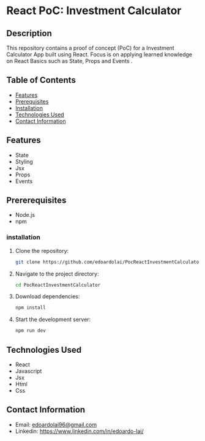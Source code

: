 # React PoC: Investment Calculator

## Description
This repository contains a proof of concept (PoC) for a Investment Calculator App built using React. Focus is on applying learned knowledge on React Basics such as State, Props and Events .

## Table of Contents
- [Features](#features)
- [Prerequisites](#prererequisites)
- [Installation](#installation)
- [Technologies Used](#technologies-used)
- [Contact Information](#contact-information)

## Features
- State
- Styling
- Jsx
- Props
- Events


## Prererequisites
- Node.js
- npm

### installation
1. Clone the repository:
   ```bash
   git clone https://github.com/edoardolai/PocReactInvestmentCalculator.git
2. Navigate to the project directory:
   ```bash
   cd PocReactInvestmentCalculator
3. Download dependencies:
   ```bash
   npm install
4. Start the development server:
   ```bash
   npm run dev
## Technologies Used
- React
- Javascript
- Jsx
- Html
- Css

## Contact Information
- Email: edoardolai96@gmail.com
- Linkedin: https://www.linkedin.com/in/edoardo-lai/

  
